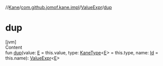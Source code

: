 //[Kane](../../index.md)/[com.github.jomof.kane.impl](../index.md)/[ValueExpr](index.md)/[dup](dup.md)



# dup  
[jvm]  
Content  
fun [dup](dup.md)(value: [E](index.md) = this.value, type: [KaneType](../../com.github.jomof.kane.impl.types/-kane-type/index.md)<[E](index.md)> = this.type, name: [Id](../index.md#%5Bcom.github.jomof.kane.impl%2FId%2F%2F%2FPointingToDeclaration%2F%5D%2FClasslikes%2F-2060307422) = this.name): [ValueExpr](index.md)<[E](index.md)>  



